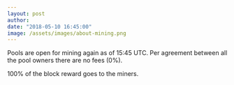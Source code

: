 ```yaml
---
layout: post
author:
date: "2018-05-10 16:45:00"
image: /assets/images/about-mining.png
---
```


Pools are open for mining again as of 15:45 UTC. Per agreement between all the pool owners there are no fees (0%).

100% of the block reward goes to the miners.